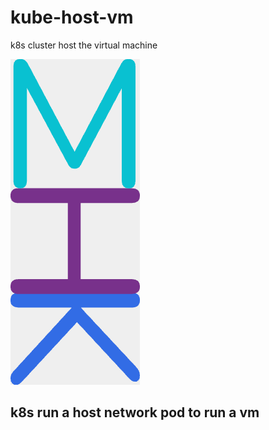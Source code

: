 # kube-host-vm
k8s cluster host the virtual machine

![kubehostvm](khm.png)


## k8s run a host network pod to run a vm

